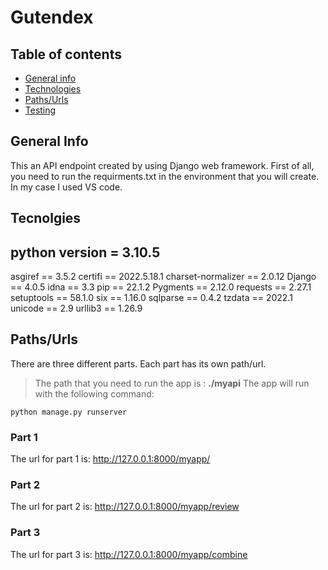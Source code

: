 # Gutendex


## Table of contents
* [General info](#general-info)
* [Technologies](#technologies)
* [Paths/Urls](#paths/urls)
* [Testing](#testing)

## General Info
This an API endpoint created by using Django web framework. First of all, you need to run the requirments.txt in the environment that you will create.<br>
In my case I used VS code.

## Tecnolgies
python version = 3.10.5
----------------------
asgiref  == 3.5.2
certifi  == 2022.5.18.1
charset-normalizer == 2.0.12
Django == 4.0.5
idna   == 3.3
pip    == 22.1.2
Pygments  == 2.12.0
requests  == 2.27.1
setuptools == 58.1.0
six  == 1.16.0
sqlparse  == 0.4.2
tzdata    == 2022.1
unicode   == 2.9
urllib3   == 1.26.9

## Paths/Urls
There are three different parts. Each part has its own path/url.<br>
> The path that you need to run the app is :
**./myapi**
> The app will run with the following command:
```
python manage.py runserver

```
### Part 1
The url for part 1 is:
http://127.0.0.1:8000/myapp/

### Part 2
The url for part 2 is:
http://127.0.0.1:8000/myapp/review

### Part 3
The url for part 3 is:
http://127.0.0.1:8000/myapp/combine

